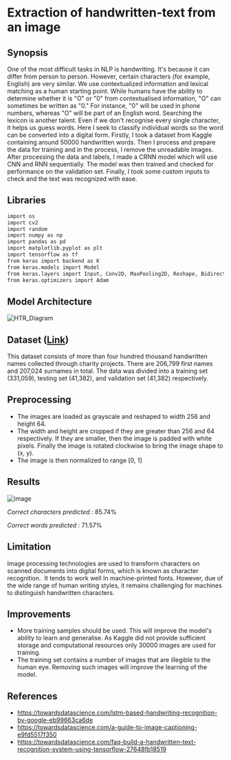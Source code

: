 # Extraction of handwritten-text from an image

##  Synopsis

One of the most difficult tasks in NLP is handwriting. It's because it can differ from person to person. However, certain characters (for example, English) are very similar. We use contextualized information and lexical matching as a human starting point. While humans have the ability to determine whether it is "O" or "0" from contextualised information, "O" can sometimes be written as "0." For instance, "0" will be used in phone numbers, whereas "O" will be part of an English word. Searching the lexicon is another talent. Even if we don't recognise every single character, it helps us guess words. Here I seek to classify individual words so the word can be converted into a digital form. Firstly, I took a dataset from Kaggle containing around 50000 handwritten words. Then I process and prepare the data for training and in the process, I remove the unreadable images. After processing the data and labels, I made a CRNN model which will use CNN and RNN sequentially. The model was then trained and checked for performance on the validation set. Finally, I took some custom inputs to check and the text was recognized with ease.

## Libraries
```bash
import os
import cv2
import random
import numpy as np
import pandas as pd
import matplotlib.pyplot as plt
import tensorflow as tf
from keras import backend as K
from keras.models import Model
from keras.layers import Input, Conv2D, MaxPooling2D, Reshape, Bidirectional, LSTM, Dense, Lambda, Activation, BatchNormalization, Dropout
from keras.optimizers import Adam
```
##  Model Architecture 
![HTR_Diagram](https://user-images.githubusercontent.com/40299522/148695687-c26d965f-804f-4fde-b2de-b4232dc03a5e.png)

##  Dataset ([Link](https://www.kaggle.com/landlord/handwriting-recognition))

This dataset consists of more than four hundred thousand handwritten names collected through charity projects. There are 206,799 first names and 207,024 surnames in total. The data was divided into a training set (331,059), testing set (41,382), and validation set (41,382) respectively.

## Preprocessing 
  * The images are loaded as grayscale and reshaped to width 256 and height 64.
  * The width and height are cropped if they are greater than 256 and 64 respectively. If they are smaller, then the image is padded with white pixels. Finally the image is rotated clockwise to bring the image shape to (x, y).
  * The image is then normalized to range [0, 1]
##  Results

![image](https://user-images.githubusercontent.com/40299522/148696857-ba9fe2c6-f630-4c86-991a-e1a800ab975e.png)

*Correct characters predicted :* 85.74%

*Correct words predicted :* 71.57%

## Limitation
Image processing technologies are used to transform characters on scanned documents into digital forms, which is known as character recognition.  It tends to work well In machine-printed fonts. However, due of the wide range of human writing styles, it remains challenging for machines to distinguish handwritten characters.

## Improvements
 * More training samples should be used. This will improve the model's ability to learn and generalise. As Kaggle did not provide sufficient storage and computational resources only 30000 images are used for training. 
 * The training set contains a number of images that are illegible to the human eye. Removing such images will improve the learning of the model.

## References
 * https://towardsdatascience.com/lstm-based-handwriting-recognition-by-google-eb99663ca6de
 * https://towardsdatascience.com/a-guide-to-image-captioning-e9fd5517f350
 * https://towardsdatascience.com/faq-build-a-handwritten-text-recognition-system-using-tensorflow-27648fb18519 

